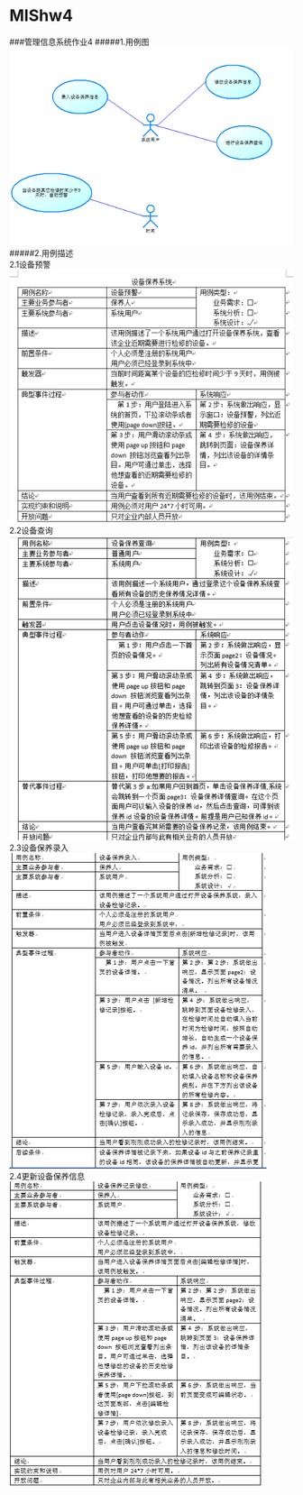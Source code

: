 # MIShw4
###管理信息系统作业4
#####1.用例图<br/>
![用例图](https://github.com/09143793/MIShw4/blob/master/4.5.png)<br/>
#####2.用例描述<br/>
2.1设备预警<br/>
![设备预警](https://github.com/09143793/MIShw4/blob/master/4.1.png)<br/>
2.2设备查询<br/>
![设备查询](https://github.com/09143793/MIShw4/blob/master/4.2.png)<br/>
2.3设备保养录入<br/>
![设备保养录入](https://github.com/09143793/MIShw4/blob/master/4.3.png)<br/>
2.4更新设备保养信息<br/>
![设备保养信息更新](https://github.com/09143793/MIShw4/blob/master/4.4.png)<br/>
